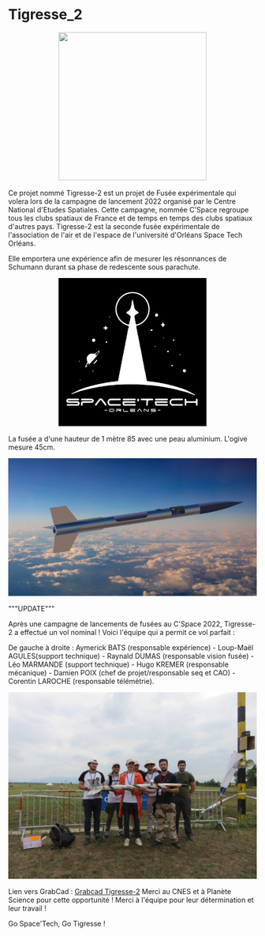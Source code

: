# Tigresse_2

<p align="center">
  <img 
    width="300"
    height="300"
    src= "https://user-images.githubusercontent.com/91134895/166489776-2245a270-9077-4b85-b42e-8cfb9767e9eb.png"
  >
</p>

Ce projet nommé Tigresse-2 est un projet de Fusée expérimentale qui volera lors de la campagne de lancement 2022 organisé par le Centre National d'Etudes Spatiales. Cette campagne, nommée C'Space regroupe tous les clubs spatiaux de France et de temps en temps des clubs spatiaux d'autres pays. 
Tigresse-2 est la seconde fusée expérimentale de l'association de l'air et de l'espace de l'université d'Orléans Space Tech Orléans.

Elle emportera une expérience afin de mesurer les résonnances de Schumann durant sa phase de redescente sous parachute.

<p align="center">
  <img 
    width="300"
    height="300"
    src= "Logo Space'Tech-orleans.png"
  >
</p>
La fusée a d'une hauteur de 1 mètre 85 avec une peau aluminium. L'ogive mesure 45cm.
<p align="center">
  <img 
    src= "Tigresse-2_vue_artiste.png"
  >
</p>
"""UPDATE"""

Après une campagne de lancements de fusées au C'Space 2022, Tigresse-2 a effectué un vol nominal ! 
Voici l'équipe qui a permit ce vol parfait : 


De gauche à droite : Aymerick BATS (responsable expérience) - Loup-Maël AGULES(support technique) - Raynald DUMAS (responsable vision fusée) - Léo MARMANDE (support technique) - Hugo KREMER (responsable mécanique) - Damien POIX (chef de projet/responsable seq et CAO) - Corentin LAROCHE (responsable télémétrie).
</p>
<p align="center">
  <img 
    src= "IMG_3540.JPG"
  >
</p>


Lien vers GrabCad : <a href="https://grabcad.com/library/tigresse-2-1" target="_blank">Grabcad Tigresse-2</a>
Merci au CNES et à Planète Science pour cette opportunité ! 
Merci à l'équipe pour leur détermination et leur travail ! 

Go Space'Tech, Go Tigresse !

